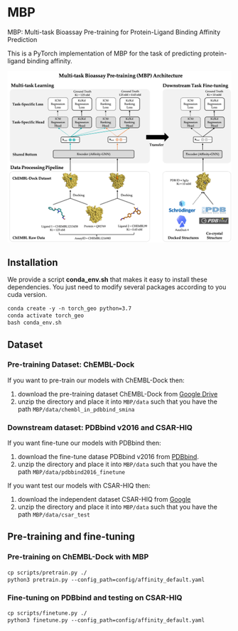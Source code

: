 # MBP
MBP: Multi-task Bioassay Pre-training for Protein-Ligand Binding Affinity Prediction

This is a PyTorch implementation of MBP for the task of predicting protein-ligand binding affinity.

![MBP_framework](./MBP_framework.png)

## Installation
We provide a script **conda_env.sh** that makes it easy to install these dependencies. You just need to modify several packages according to you cuda version.
```
conda create -y -n torch_geo python=3.7
conda activate torch_geo
bash conda_env.sh
```

## Dataset
### Pre-training Dataset: ChEMBL-Dock
If you want to pre-train our models with ChEMBL-Dock then:
1. download the pre-training dataset ChEMBL-Dock from [Google Drive](https://drive.google.com/file/d/1qX-xm5TjbQQdTIYupgx5JkRGmLPN-I6p/view?usp=share_link)
2. unzip the directory and place it into `MBP/data` such that you have the path `MBP/data/chembl_in_pdbbind_smina`

### Downstream dataset: PDBbind v2016 and CSAR-HIQ
If you want fine-tune our models with PDBbind then:
1. download the fine-tune datase PDBbind v2016 from [PDBbind](http://www.pdbbind.org.cn/).
2. unzip the directory and place it into `MBP/data` such that you have the path `MBP/data/pdbbind2016_finetune`

If you want test our models with CSAR-HIQ then:
1. download the independent dataset CSAR-HIQ from [Google](https://drive.google.com/file/d/1NGhylymFfNDLWiLuGBRFtO6U-JfhNmyG/view?usp=share_link)
2. unzip the directory and place it into `MBP/data` such that you have the path `MBP/data/csar_test`

## Pre-training and fine-tuning
### Pre-training on ChEMBL-Dock with MBP
```
cp scripts/pretrain.py ./
python3 pretrain.py --config_path=config/affinity_default.yaml
```

### Fine-tuning on PDBbind and testing on CSAR-HIQ
```
cp scripts/finetune.py ./
python3 finetune.py --config_path=config/affinity_default.yaml
```


